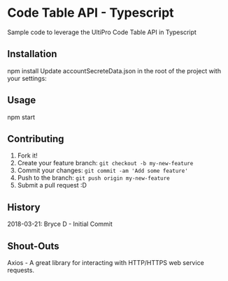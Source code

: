 # Code Table API - Typescript

Sample code to leverage the UltiPro Code Table API in Typescript

## Installation

npm install
Update accountSecreteData.json in the root of the project with your settings:

## Usage

npm start

## Contributing

1. Fork it!
2. Create your feature branch: `git checkout -b my-new-feature`
3. Commit your changes: `git commit -am 'Add some feature'`
4. Push to the branch: `git push origin my-new-feature`
5. Submit a pull request :D

## History
2018-03-21: Bryce D - Initial Commit

## Shout-Outs
Axios - A great library for interacting with HTTP/HTTPS web service requests.
